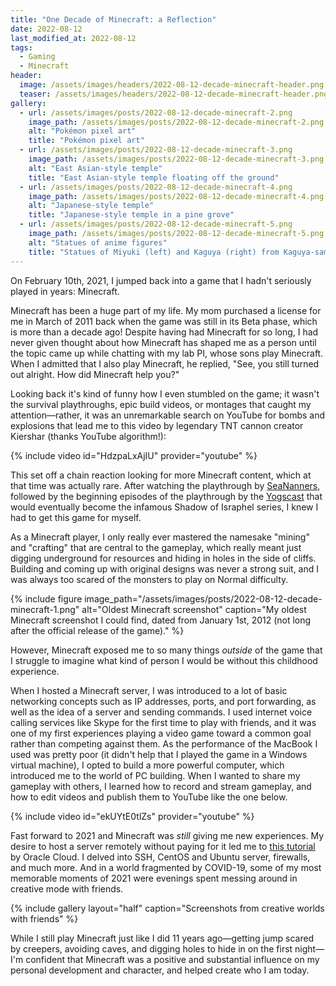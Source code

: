 ```yaml
---
title: "One Decade of Minecraft: a Reflection"
date: 2022-08-12
last_modified_at: 2022-08-12
tags:
  - Gaming
  - Minecraft
header:
  image: /assets/images/headers/2022-08-12-decade-minecraft-header.png
  teaser: /assets/images/headers/2022-08-12-decade-minecraft-header.png
gallery:
  - url: /assets/images/posts/2022-08-12-decade-minecraft-2.png
    image_path: /assets/images/posts/2022-08-12-decade-minecraft-2.png
    alt: "Pokémon pixel art"
    title: "Pokémon pixel art"
  - url: /assets/images/posts/2022-08-12-decade-minecraft-3.png
    image_path: /assets/images/posts/2022-08-12-decade-minecraft-3.png
    alt: "East Asian-style temple"
    title: "East Asian-style temple floating off the ground"
  - url: /assets/images/posts/2022-08-12-decade-minecraft-4.png
    image_path: /assets/images/posts/2022-08-12-decade-minecraft-4.png
    alt: "Japanese-style temple"
    title: "Japanese-style temple in a pine grove"
  - url: /assets/images/posts/2022-08-12-decade-minecraft-5.png
    image_path: /assets/images/posts/2022-08-12-decade-minecraft-5.png
    alt: "Statues of anime figures"
    title: "Statues of Miyuki (left) and Kaguya (right) from Kaguya-sama: Love Is War"
---
```


On February 10th, 2021, I jumped back into a game that I hadn't seriously played in years: Minecraft. 

Minecraft has been a huge part of my life. My mom purchased a license for me in March of 2011 back when the game was still in its Beta phase, which is more than a decade ago! Despite having had Minecraft for so long, I had never given thought about how Minecraft has shaped me as a person until the topic came up while chatting with my lab PI, whose sons play Minecraft. When I admitted that I also play Minecraft, he replied, "See, you still turned out alright. How did Minecraft help you?"

Looking back it's kind of funny how I even stumbled on the game; it wasn't the survival playthroughs, epic build videos, or montages that caught my attention—rather, it was an unremarkable search on YouTube for bombs and explosions that lead me to this video by legendary TNT cannon creator Kiershar (thanks YouTube algorithm!):

{% include video id="HdzpaLxAjIU" provider="youtube" %}

This set off a chain reaction looking for more Minecraft content, which at that time was actually rare. After watching the playthrough by [SeaNanners](https://youtu.be/ANgI2o_Jinc), followed by the beginning episodes of the playthrough by the [Yogscast](https://www.youtube.com/watch?v=4UdEFmxRmNE) that would eventually become the infamous Shadow of Israphel series, I knew I had to get this game for myself.

As a Minecraft player, I only really ever mastered the namesake "mining" and "crafting" that are central to the gameplay, which really meant just digging underground for resources and hiding in holes in the side of cliffs. Building and coming up with original designs was never a strong suit, and I was always too scared of the monsters to play on Normal difficulty.

{% include figure image_path="/assets/images/posts/2022-08-12-decade-minecraft-1.png" alt="Oldest Minecraft screenshot" caption="My oldest Minecraft screenshot I could find, dated from January 1st, 2012 (not long after the official release of the game)." %}

However, Minecraft exposed me to so many things _outside_ of the game that I struggle to imagine what kind of person I would be without this childhood experience.

When I hosted a Minecraft server, I was introduced to a lot of basic networking concepts such as IP addresses, ports, and port forwarding, as well as the idea of a server and sending commands. I used internet voice calling services like Skype for the first time to play with friends, and it was one of my first experiences playing a video game toward a common goal rather than competing against them. As the performance of the MacBook I used was pretty poor (it didn't help that I played the game in a Windows virtual machine), I opted to build a more powerful computer, which introduced me to the world of PC building. When I wanted to share my gameplay with others, I learned how to record and stream gameplay, and how to edit videos and publish them to YouTube like the one below. 

{% include video id="ekUYtE0tlZs" provider="youtube" %}

Fast forward to 2021 and Minecraft was _still_ giving me new experiences. My desire to host a server remotely without paying for it led me to [this tutorial](https://blogs.oracle.com/developers/post/how-to-setup-and-run-a-free-minecraft-server-in-the-cloud) by Oracle Cloud. I delved into SSH, CentOS and Ubuntu server, firewalls, and much more. And in a world fragmented by COVID-19, some of my most memorable moments of 2021 were evenings spent messing around in creative mode with friends.

{% include gallery layout="half" caption="Screenshots from creative worlds with friends" %}

While I still play Minecraft just like I did 11 years ago—getting jump scared by creepers, avoiding caves, and digging holes to hide in on the first night—I'm confident that Minecraft was a positive and substantial influence on my personal development and character, and helped create who I am today.


